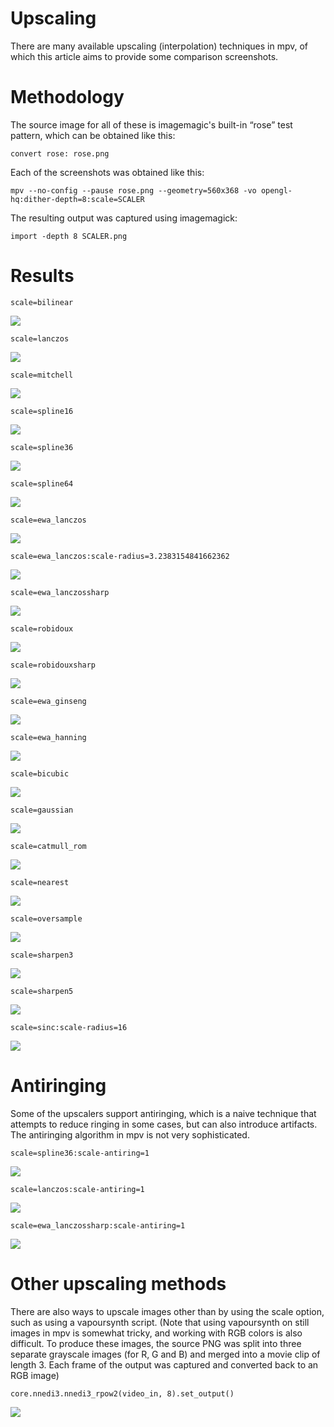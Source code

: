 Upscaling
=========

There are many available upscaling (interpolation) techniques in mpv, of which this article aims to provide some comparison screenshots.

Methodology
===========

The source image for all of these is imagemagic's built-in “rose” test pattern, which can be obtained like this:

    convert rose: rose.png

Each of the screenshots was obtained like this:

    mpv --no-config --pause rose.png --geometry=560x368 -vo opengl-hq:dither-depth=8:scale=SCALER

The resulting output was captured using imagemagick:

    import -depth 8 SCALER.png

Results
=======

    scale=bilinear
![](upscaling/bilinear.png)

    scale=lanczos
![](upscaling/lanczos.png)

    scale=mitchell
![](upscaling/mitchell.png)

    scale=spline16
![](upscaling/spline16.png)

    scale=spline36
![](upscaling/spline36.png)

    scale=spline64
![](upscaling/spline64.png)

    scale=ewa_lanczos
![](upscaling/ewa_lanczos3.png)

    scale=ewa_lanczos:scale-radius=3.2383154841662362
![](upscaling/ewa_lanczos3.2383.png)

    scale=ewa_lanczossharp
![](upscaling/ewa_lanczossharp.png)

    scale=robidoux
![](upscaling/robidoux.png)

    scale=robidouxsharp
![](upscaling/robidouxsharp.png)

    scale=ewa_ginseng
![](upscaling/ewa_ginseng.png)

    scale=ewa_hanning
![](upscaling/ewa_hanning.png)

    scale=bicubic
![](upscaling/bicubic.png)

    scale=gaussian
![](upscaling/gaussian.png)

    scale=catmull_rom
![](upscaling/catmull_rom.png)

    scale=nearest
![](upscaling/nearest.png)

    scale=oversample
![](upscaling/oversample.png)

    scale=sharpen3
![](upscaling/sharpen3.png)

    scale=sharpen5
![](upscaling/sharpen5.png)

    scale=sinc:scale-radius=16
![](upscaling/sinc16.png)

Antiringing
===========

Some of the upscalers support antiringing, which is a naive technique that attempts to reduce ringing in some cases, but can also introduce artifacts. The antiringing algorithm in mpv is not very sophisticated.

    scale=spline36:scale-antiring=1
![](upscaling/spline36-ar.png)

    scale=lanczos:scale-antiring=1
![](upscaling/lanczos-ar.png)

    scale=ewa_lanczossharp:scale-antiring=1
![](upscaling/ewa_lanczossharp-ar.png)

Other upscaling methods
=======================

There are also ways to upscale images other than by using the scale option, such as using a vapoursynth script. (Note that using vapoursynth on still images in mpv is somewhat tricky, and working with RGB colors is also difficult. To produce these images, the source PNG was split into three separate grayscale images (for R, G and B) and merged into a movie clip of length 3. Each frame of the output was captured and converted back to an RGB image)

    core.nnedi3.nnedi3_rpow2(video_in, 8).set_output()
![](upscaling/nnedi3.png)
